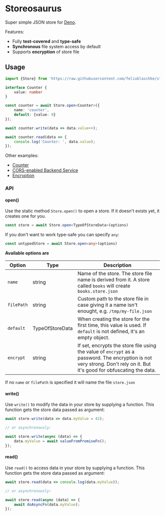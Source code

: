 # Storeosaurus

Super simple JSON store for [Deno](https://deno.land).

Features:

- Fully **test-covered** and **type-safe**
- **Synchronous** file system access by default
- Supports **encryption** of store file

## Usage

```ts
import {Store} from 'https://raw.githubusercontent.com/felixblaschke/storeosaurus/master/mod.ts';

interface Counter {
    value: number
}

const counter = await Store.open<Counter>({
    name: 'counter',
    default: {value: 0}
});

await counter.write(data => data.value++);

await counter.read(data => {
    console.log('Counter: ', data.value);
});
```

Other examples:

- [Counter](examples/counter.ts)
- [CORS-enabled Backend Service](examples/backend.ts)
- [Encryption](examples/encryption.ts)

### API

#### open()

Use the static method `Store.open()` to open a store. If it doesn't exists yet, it creates one for you.

```ts
const store = await Store.open<TypeOfStoreData>(options)
```

If you don't want to work type-safe you can specify `any`:

```ts
const untypedStore = await Store.open<any>(options)
```

**Available options are**

| Option | Type | Description |
| - | - | - |
| `name` | string | Name of the store. The store file name is derived from it. A store called `books` will create `books.store.json` |
| `filePath` | string | Custom path to the store file in case giving it a name isn't enought, e.g. `/tmp/my-file.json` |
| `default` | TypeOfStoreData | When creating the store for the first time, this value is used. If `default` is not defined, it's an empty object.
| `encrypt` | string | If set, encrypts the store file using the value of `encrypt` as a password. The encryption is not very strong. Don't rely on it. But it's good for obfuscating the data. |


If no `name` or `filePath` is specified it will name the file `store.json`


#### write()

Use `write()` to modify the data in your store by supplying a function. This function gets the store data passed as argument:

```ts
await store.write(data => data.myValue = 42);

// or asynchronously:

await store.write(async (data) => {
    data.myValue = await valueFromPromiseFn();
});
```


#### read()

Use `read()` to access data in your store by supplying a function. This function gets the store data passed as argument:

```ts
await store.read(data => console.log(data.myValue));

// or asynchronously:

await store.read(async (data) => {
    await doAsyncFn(data.myValue);
});
```
